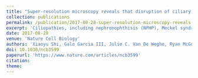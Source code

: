 ```yaml
---
title: "Super-resolution microscopy reveals that disruption of ciliary transition-zone architecture causes Joubert syndrome"
collection: publications
permalink: /publication/2017-08-28-super-resolution-microscopy-reveals
excerpt: 'Ciliopathies, including nephronophthisis (NPHP), Meckel syndrome (MKS) and Joubert syndrome (JBTS), can be caused by mutations affecting components of the transition zone, a domain near the base of the cilium that controls the protein composition of its membrane. We defined the three-dimensional arrangement of key proteins in the transition zone using two-colour stochastic optical reconstruction microscopy (STORM). '
date: 2017-08-28
venue: 'Nature Cell Biology'
authors: 'Xiaoyu Shi, Galo Garcia III, Julie C. Van De Weghe, Ryan McGorty, Gregory J. Pazour, Dan Doherty, Bo Huang, Jeremy F. Reiter'
doi: 10.1038/ncb3599
paperurl: 'https://www.nature.com/articles/ncb3599'
citation: 
theme: 
---
```


